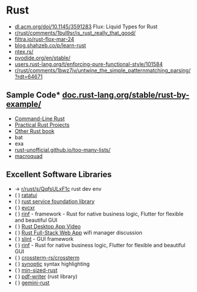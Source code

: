 # Rust

* [dl.acm.org/doi/10.1145/3591283](https://dl.acm.org/doi/10.1145/3591283) Flux: Liquid Types for Rust
* [r/rust/comments/1bul9sr/is_rust_really_that_good/](https://www.reddit.com/r/rust/comments/1bul9sr/is_rust_really_that_good/)
* [filtra.io/rust-flox-mar-24](https://filtra.io/rust-flox-mar-24)
* [blog.shahzeb.co/p/learn-rust](https://blog.shahzeb.co/p/learn-rust)
* [ntex.rs/](https://ntex.rs/)
* [pyodide.org/en/stable/](https://pyodide.org/en/stable/)
* [users.rust-lang.org/t/enforcing-pure-functional-style/101584](https://users.rust-lang.org/t/enforcing-pure-functional-style/101584)
* [r/rust/comments/1bwz7iv/untwine_the_simple_patternmatching_parsing/?rdt=64671](https://www.reddit.com/r/rust/comments/1bwz7iv/untwine_the_simple_patternmatching_parsing/?rdt=64671)

## Sample Code* [doc.rust-lang.org/stable/rust-by-example/](https://doc.rust-lang.org/stable/rust-by-example/)

* [Command-Line Rust](https://drive.google.com/file/d/11otsnVI7E6nZXWV9MMig-4MPxspwtBIR/view?usp=sharing)
* [Practical Rust Projects](https://drive.google.com/file/d/1cBAykJ_XCmMRe_37vo5Nd1VR3cy0Vm1r/view?usp=sharing)
* [Other Rust book](https://drive.google.com/file/d/1tqr0l-434cYYPe24IqewkRBbwsiSl1I7/view?usp=sharing)
* bat
* exa
* [rust-unofficial.github.io/too-many-lists/](https://rust-unofficial.github.io/too-many-lists/)
* [macroquad](https://github.com/musjj/macroquad)

## Excellent Software Libraries

* -> [r/rust/s/QqfsULxF1c](https://www.reddit.com/r/rust/s/QqfsULxF1c) rust dev env
* ( ) [ratatui](https://ratatui.rs/)
* ( ) [rust service foundation library](https://blog.cloudflare.com/introducing-foundations-our-open-source-rust-service-foundation-library)
* ( ) [evcxr](https://github.com/evcxr/evcxr)
* ( ) [rinf](https://github.com/cunarist/rinf) - framework - Rust for native business logic, Flutter for flexible and beautiful GUI
* ( ) [Rust Desktop App Video](https://www.youtube.com/watch?v%3D7aFgeUG9TK4)
* ( ) [Rust Full-Stack Web App](https://www.youtube.com/watch?v%3Dtq3-M7QJiWg) wifi manager discussion
* ( ) [slint](https://slint.dev/) - GUI framework
* ( ) [rinf](https://github.com/cunarist/rinf) - Rust for native business logic, Flutter for flexible and beautiful GUI
* ( ) [crossterm-rs/crossterm](https://github.com/crossterm-rs/crossterm)
* ( ) [synoptic](https://lib.rs/crates/synoptic) syntax highlighting
* ( ) [min-sized-rust](https://github.com/johnthagen/min-sized-rust)
* ( ) [pdf-writer](https://github.com/typst/pdf-writer) (rust library)
* ( ) [gemini-rust](https://github.com/redpenguinyt/gemini-rust)
